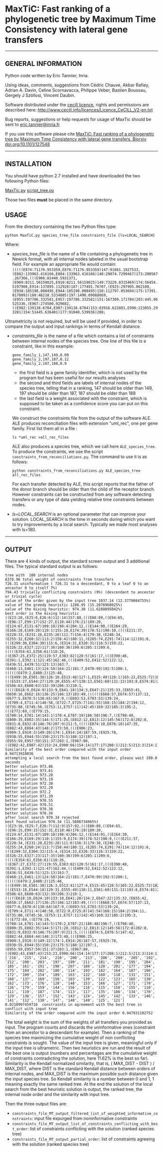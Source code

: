# MaxTiC: Fast ranking of a phylogenetic tree by Maximum Time Consistency with lateral gene transfers

----------------------------------------------------------------------------------------------------------------------------------------------

## GENERAL INFORMATION

Python code written by Eric Tannier, Inria.

Using ideas, comments, suggestions from Cédric Chauve, Akbar Rafiey, Adrian A. Davin, Celine Scornavacca, Philippe Veber, Bastien Boussau, Gergely J Szöllosi, Vincent Daubin.

Software distributed under the [cecill licence](http://www.cecill.info/licences/Licence_CeCILL_V2-en.txt), rights and permissions are described here:
http://www.cecill.info/licences/Licence_CeCILL_V2-en.txt

Bug reports, suggestions or help requests for usage of MaxTic should be sent to eric.tannier@inria.fr

If you use this software please cite
[MaxTiC: Fast ranking of a phylogenetic tree by Maximum Time Consistency with lateral gene transfers, Biorxiv doi.org/10.1101/127548](http://www.biorxiv.org/content/early/2017/04/14/127548)

----------------------------------------------------------------------------------------------------------------------------------------------


## INSTALLATION

You should have python 2.7 installed and have downloaded the two following Python files:

[MaxTic.py](https://github.com/ssolo/ALE/blob/master/misc/MaxTiC.py)
[script_tree.py](https://github.com/ssolo/ALE/blob/master/misc/script_tree.py)

Those two files **must** be placed in the same directory.

## USAGE
From the directory containing the two Python files type:

```
python MaxTiC.py species_tree_file constraints_file [ls=LOCAL_SEARCH]
```

Where:
* *species_tree_file*
 is the name of a file containing a phylogenetic tree in Newick format, with all internal nodes labeled in the usual bootstrap field. For example an appropriate file would contain:
`(((((E874:71176.953359,E876:71176.953359)147:91861.1927533,(E882:133963.416166,E884:133963.416166)148:29074.7299467)173:200567.267366,(((E906:81440.5931371,(E909:8211.56159025,E910:8211.56159025)149:73229.0315469)174:56454.5197908,E914:137895.112928)187:177491.76707,(E925:297995.062188,(E938:185198.008495,E944:185198.008495)150:112797.053694)175:17391.8178093)188:48218.5334805)197:1490.09088669,(E955:197786.332581,E957:197786.332581)151:167309.171784)203:445.96525336,(E967:274500.929682,((E982:139138.6704,E987:139138.6704)153:83916.622881,E990:223055.293281)154:51445.636401)177:91040.539936)208;`

Ultrametricity is not required, but will be used if provided, in order to compare the output and input rankings in terms of Kendall distance.

* *constraints_file*
  is the name of a file which contains a list of constraints between internal nodes of the species tree. One line of this file is a constraint, like in this example:
  ```
  gene_family_1,147,149,0.09
  gene_family_2,197,187,0.12
  gene_family_2,187,188,0.9
  ```
  * the first field is a gene family identifier, which is not used by the program but has been useful for our results analyses
  * the second and third fields are labels of internal nodes of the species tree, telling that in a ranking, 147 should be older than 149, 197 should be older than 187, 187 should be older than 188
  * the last field is a weight associated with the constraint, which is supposed to be taken as a confidence score you can put on this constraint.

  We construct the constraints file from the output of the software ALE. ALE produces reconciliation files with extension "uml_rec", one per gene family. First list them all in a file :
  ```
  ls *uml_rec >all_rec_files
  ```
  ALE also produces a species tree, which we call here `ALE_species_tree`. To produce the constraints, we use the script `constraints_from_reconciliations.py`. The command to use it is as follows:
  ```
  python constraints_from_reconciliations.py ALE_species_tree all_rec_files
  ```

  For each transfer detected by ALE, this script reports that the father of the donor branch should be older than the child of the receptor branch. However constraints can be constructed from any software detecting transfers or any type of data yielding relative time constraints between nodes.

* *ls=LOCAL_SEARCH*
  is an optional parameter that can improve your solution. LOCAL_SEARCH is the time in seconds during which you want to try improvements by a local search. Typically we made most analyses with ls=180.

---------------------------------------------------------------------------------------------------------------------------------------------

## OUTPUT

There are 4 kinds of output, the standard screen output and 3 additional files. The typical standard output is as follows:
```
tree with  108 internal nodes
8378.96 total weight of constraints from transfers
726.31 uninformative ( 726.31 to a descendant, 0 to a leaf 0 to an ancestor 0 to itself 7%)
794.43 trivially conflicting constraints (9%) (descendant to ancestor or trivial cycle)
value of the order given by the input tree 1037.14 (12.3779084755%)
value of the greedy heuristic 1280.95 (15.2876968025%)
value of the mixing heuristic: 974.38 (11.6288895042%)
best order is the mixing heuristic
((E23:20,(E25:6,E26:6)112:14)157:88,(((E80:89,((E94:65,((E96:17,E99:17)152:27,E110:44)176:21)189:20,(E124:67,E131:67)109:18)198:4)204:12,((E144:90,((E164:29,(E166:28,E169:28)110:1)155:10,E174:39)178:51)190:10,((((E211:37,(E220:33,(E231:26,E235:26)111:7)156:4)179:38,(E248:34,(E255:32,E260:32)113:2)158:41)180:11,(E285:74,E291:74)114:12)191:8,(((E299:30,E304:30)115:6,(E314:31,E320:31)116:5)159:22,(E326:22,E327:22)117:36)160:36)199:6)205:1)209:6,(((((E354:61,E356:61)118:26,((E367:25,E372:25)119:57,E383:82)120:5)161:17,(((E390:46,(E391:1,E392:1)121:45)162:46,(((E409:52,E412:52)122:12,(E436:51,E439:51)123:13)163:7,(E460:13,E461:13)124:58)164:21)181:7,E470:99)192:5)200:1,((((((E479:2,E480:2)125:48,(((E499:38,E501:38)126:10,E513:48)127:1,E515:49)128:1)165:22,E525:72)182:1,(((E533:27,E544:27)129:20,E555:47)130:13,E561:60)131:13)193:8,E574:81)201:21,(E586:63,E600:63)132:39)206:3)210:1,(((((E618:9,E624:9)133:9,E641:18)134:3,E647:21)135:33,(E655:41,(E658:16,E662:16)136:25)166:13)183:49,((((((E668:57,E674:57)137:13,(E677:5,E678:5)138:65)167:9,((E693:53,E703:53)139:24,((E709:4,E711:4)140:58,(E722:7,E725:7)141:55)168:15)184:2)194:12,(E735:88,(E745:56,(E753:11,E757:11)142:45)169:32)185:3)195:2,(((E772:69,((E779:15,(E780:14,E781:14)143:1)170:4,E787:19)186:50)196:7,((E798:40,(E800:35,E802:35)144:5)171:28,(E812:12,E813:12)145:56)172:8)202:8,(E831:8,E832:8)146:76)207:9)211:5,(((((E874:10,E876:10)147:35,(E882:43,E884:43)148:2)173:50,(((E906:23,(E909:3,E910:3)149:20)174:1,E914:24)187:59,(E925:78,(E938:55,E944:55)150:23)175:5)188:12)197:1,(E955:59,E957:59)151:37)203:1,(E967:80,((E982:42,E987:42)153:24,E990:66)154:14)177:17)208:1)212:5)213:3)214:1)215:1)216;
Similarity of the best order compared with the input order 0.94713918036
attempting a local search from the best found order, please wait 180.0 seconds
better solution 973.86
better solution 973.61
better solution 973.28
better solution 973.19
better solution 972.38
better solution 972.29
better solution 972.2
better solution 971.39
better solution 970.55
better solution 970.51
better solution 970.38
better solution 970.34
after local search 970.34 rejected
best found solution 970.34 (11.5806734965%)
((E23:16,(E25:7,E26:7)112:9)157:92,(((E80:89,((E94:65,((E96:15,E99:15)152:31,E110:46)176:19)189:20,(E124:67,E131:67)109:18)198:4)204:12,((E144:91,((E164:30,(E166:29,E169:29)110:1)155:9,E174:39)178:52)190:9,((((E211:37,(E220:34,(E231:28,E235:28)111:6)156:3)179:38,(E248:31,(E255:24,E260:24)113:7)158:44)180:11,(E285:74,E291:74)114:12)191:8,(((E299:32,E304:32)115:4,(E314:33,E320:33)116:3)159:22,(E326:23,E327:23)117:35)160:36)199:6)205:1)209:6,(((((E354:61,E356:61)118:26,((E367:27,E372:27)119:55,E383:82)120:5)161:17,(((E390:48,(E391:1,E392:1)121:47)162:44,(((E409:52,E412:52)122:12,(E436:51,E439:51)123:13)163:7,(E460:13,E461:13)124:58)164:21)181:7,E470:99)192:5)200:1,((((((E479:2,E480:2)125:48,(((E499:38,E501:38)126:3,E513:41)127:4,E515:45)128:5)165:22,E525:72)182:1,(((E533:18,E544:18)129:31,E555:49)130:11,E561:60)131:13)193:8,E574:81)201:21,(E586:63,E600:63)132:39)206:3)210:1,(((((E618:10,E624:10)133:10,E641:20)134:2,E647:22)135:32,(E655:42,(E658:17,E662:17)136:25)166:12)183:49,((((((E668:57,E674:57)137:13,(E677:6,E678:6)138:64)167:9,((E693:53,E703:53)139:24,((E709:4,E711:4)140:58,(E722:8,E725:8)141:54)168:15)184:2)194:11,(E735:88,(E745:56,(E753:11,E757:11)142:45)169:32)185:2)195:3,(((E772:69,((E779:19,(E780:14,E781:14)143:5)170:2,E787:21)186:48)196:7,((E798:40,(E800:35,E802:35)144:5)171:28,(E812:12,E813:12)145:56)172:8)202:8,(E831:9,E832:9)146:75)207:9)211:5,(((((E874:5,E876:5)147:42,(E882:44,E884:44)148:3)173:48,(((E906:25,(E909:3,E910:3)149:22)174:1,E914:26)187:57,(E925:78,(E938:55,E944:55)150:23)175:5)188:12)197:1,(E955:59,E957:59)151:37)203:1,(E967:80,((E982:43,E987:43)153:23,E990:66)154:14)177:17)208:1)212:5)213:3)214:1)215:1)216;
['216', '215', '214', '210', '200', '213', '206', '209', '205', '192', '212', '208', '203', '197', '199', '211', '181', '190', '195', '204', '185', '161', '191', '198', '207', '188', '120', '201', '177', '194', '175', '184', '202', '180', '114', '193', '182', '164', '167', '196', '172', '109', '154', '189', '163', '132', '168', '118', '131', '151', '160', '137', '169', '150', '183', '139', '122', '123', '165', '130', '162', '173', '176', '128', '148', '153', '166', '127', '171', '178', '126', '179', '159', '144', '156', '116', '115', '158', '155', '110', '111', '119', '187', '174', '113', '117', '135', '186', '134', '170', '129', '136', '157', '152', '143', '124', '145', '142', '133', '146', '141', '112', '138', '147', '140', '149', '125', '121']
0.0210997459716  constraints in agreement with the best tree in conflict with input tree
Similarity of the order compared with the input order 0.947931102752
```



The total weight is the sum of the weights of all transfers you provided as input. The program counts and discards the uninformative ones (constraint from an ancestor to a descendant for example). Then a ranking of the species tree maximizing the cumulative weight of non conflicting constraints is sought. The value of the input tree is given, meaningful only if the input tree is ultrametric. Then two heuristics are run and the result of the best one is output (numbers and percentages are the cumulative weight of constraints contradicting the solution, here 11.62% is the best so far).
Similarity is the Kendall normalized similarity, that is, ( MAX_DIST - DIST ) / MAX_DIST, where DIST is the standard Kendall distance between orders of internal nodes, and MAX_DIST is the maximum possible such distance given the input species tree. So Kendall similarity is a number between 0 and 1, 1 meaning exactly the same ranked tree.
At the end the solution of the local search from the best heuristic solution is output, the ranked tree, the internal node order and the similarity with input tree.


Then the three output files are:
* `constraints_file_MT_output_filtered_list_of_weighted_informative_constraints`: input file expurged from noninformative constraints
* `constraints_file_MT_output_list_of_constraints_conflicting_with_best_order`: list of constraints conflicting with the solution (ranked species tree)
* `constraints_file_MT_output_partial_order`: list of constraints agreeing with the solution (ranked species tree)
